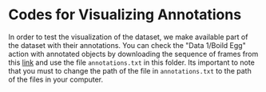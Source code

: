 # Codes for Visualizing Annotations

In order to test the visualization of the dataset, we make available part of the dataset with their annotations. You can check the "Data 1/Boild Egg" action with annotated objects by downloading the sequence of frames from this [link]( https://drive.google.com/file/d/1EYx1TmESU5PJL1l9Ath0a5F5MxViAkfO/view?usp=sharing) and use the file `annotations.txt` in this folder. Its important to note that you must to change the path of the file in `annotations.txt` to the path of the files in your computer.



